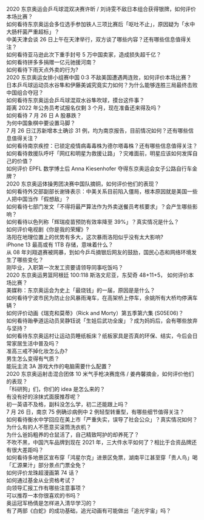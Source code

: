 2020 东京奥运会乒乓球混双决赛许昕 / 刘诗雯不敌日本组合获得银牌，如何评价本场比赛？  
如何看待东京奥运会多位选手参加铁人三项比赛后「呕吐不止」，原因疑为「水中大肠杆菌严重超标」？  
中美天津会谈 26 日上午在天津举行，双方谈了哪些内容？还有哪些信息值得关注？  
如何看待亚马逊此次下重手封号 5 万中国卖家，造成损失超千亿？  
如何看待拼多多捐赠一亿元驰援河南？  
如何看待下雨天点外卖的行为?  
2020 东京奥运女排小组赛中国 0:3 不敌美国遭遇两连败，如何评价本场比赛？  
日本乒乓球运动员水谷隼和伊藤美诚究竟实力如何？为什么能够连胜三局最终击败中国组合夺冠？  
如何看待东京奥运会乒乓球混双水谷隼吹球，摸台这件事？  
距离 2022 年公务员考试报名仅剩 3 个月，现在准备还来得及吗？  
如何看待 7 月 26 日 A 股暴跌？  
为何中国象棋中要设置马脚？  
7 月 26 日江苏新增本土确诊 31 例，均为南京报告，目前情况如何？还有哪些信息值得关注？  
如何看待南京疾控：已锁定疫情病毒毒株为德尔塔毒株？还有哪些信息值得关注？  
如何看待救援队呼吁「网红和明星为救援让路」？灾难面前，明星应该如何发挥自己的价值？  
如何评价 EPFL 数学博士后 Anna Kiesenhofer 夺得东京奥运会女子公路自行车金牌？  
2020 东京奥运体操男团决赛中国队摘铜，如何评价他们的表现？  
如何看待外交部副部长谢锋表示：中美关系目前陷入僵局，根本原因就是美国一些人把中国当作「假想敌」？  
如何看待七部门发文「不得将最严算法作为外卖送餐员考核要求」？会产生哪些影响？  
如何看待以色列称「辉瑞疫苗预防有效率降至 39%」？真实情况是什么？  
如何评价电视剧《你是我的荣耀》?  
洛阳在地理位置上的优势有多大，这次暴雨洛阳似乎没有太大影响?  
iPhone 13 最高或有 1TB 存储，意味着什么？  
从 08 年刘翔退赛被网暴，到如今乒乓摘银后网友的鼓励，国民心态和网络环境发生了哪些变化？  
刚毕业，入职第一次发工资要请领导同事吃饭吗？  
2020 东京奥运男篮阿根廷 100:118 斯洛文尼亚，东契奇 48+11+5， 如何评价本场比赛？  
美媒称：东京奥运会为史上「最烧钱」的一届，原因是是什么？  
如何看待宁波市民为防止台风暴雨淹车，在高架桥上停车，余姚所有大桥均停满车辆？  
如何评价动画《瑞克和莫蒂》（Rick and Morty）第五季第六集 (S05E06)？  
如何看待跆拳道运动员吴静钰说「生娃后武功全废」？成为妈妈后，会有哪些放弃与坚持？  
如何看待东京奥运村让运动员睡纸板床？纸板家具是否真的环保、结实，今后会日常家居生活中普及吗？  
准高三戒不掉化妆怎么办?  
男生怎么变得有气质？  
能玩主流 3A 游戏大作的电脑需要什么配置？  
2020 东京奥运射击混合团体 10 米气手枪决赛庞伟 / 姜冉馨摘金，如何评价他们的表现？  
「科研狗」们，你们的 idea 是怎么来的？  
有没有好的涂抹式面膜推荐呢？  
初一英语不及格，副科没怎么学，初二还能跟上吗？  
7 月 26 日，南京 75 例确诊病例中 2 例轻型转重型，有哪些细节值得关注？  
如何看待衡水中学回应在美上市「严重失实，误导了社会公众」？真实情况如何？  
为什么有的人不愿意买滚筒洗衣机？  
为什么爸妈粗养的仓鼠活了，自己精致呵护的却养死了？  
不吹不黑，中国汽车品牌到现在 2021 年，三大件水平如何了？相比于合资品牌还有很大差距吗？  
如何看待多地景区宣布穿「鸿星尔克」进景区免票，湖南平江甚至穿「贵人鸟」喝「汇源果汁」部分景点门票全免？  
如何评价龙珠超漫画第 74 话？  
如何通过基金从业资格考试？  
向领导汇报工作有哪些注意事项？  
可以推荐一本你很喜欢的书吗？  
奥运冠军杨倩是怎样进入清华学习的？  
有了两部《白蛇》的成功基础，追光动画有可能做出「追光宇宙」吗？  
